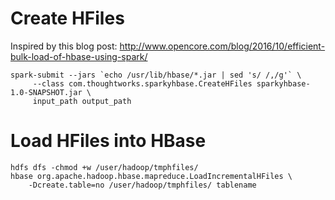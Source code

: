 
# Create HFiles

Inspired by this blog post:
http://www.opencore.com/blog/2016/10/efficient-bulk-load-of-hbase-using-spark/

```
spark-submit --jars `echo /usr/lib/hbase/*.jar | sed 's/ /,/g'` \
     --class com.thoughtworks.sparkyhbase.CreateHFiles sparkyhbase-1.0-SNAPSHOT.jar \
     input_path output_path
```

# Load HFiles into HBase

```
hdfs dfs -chmod +w /user/hadoop/tmphfiles/
hbase org.apache.hadoop.hbase.mapreduce.LoadIncrementalHFiles \
    -Dcreate.table=no /user/hadoop/tmphfiles/ tablename
```

